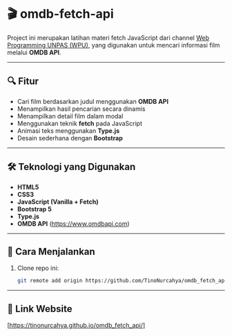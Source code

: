 # 🎬 omdb-fetch-api

Project ini merupakan latihan materi fetch JavaScript dari channel [Web Programming UNPAS (WPU)](https://www.youtube.com/c/WebProgrammingUNPAS), yang digunakan untuk mencari informasi film melalui **OMDB API**.

---

## 🔍 Fitur

- Cari film berdasarkan judul menggunakan **OMDB API**
- Menampilkan hasil pencarian secara dinamis
- Menampilkan detail film dalam modal
- Menggunakan teknik **fetch** pada JavaScript
- Animasi teks menggunakan **Type.js**
- Desain sederhana dengan **Bootstrap**

---

## 🛠️ Teknologi yang Digunakan

- **HTML5**
- **CSS3**
- **JavaScript (Vanilla + Fetch)**
- **Bootstrap 5**
- **Type.js**
- **OMDB API** (https://www.omdbapi.com)

---

## 🚀 Cara Menjalankan

1. Clone repo ini:
   ```bash
   git remote add origin https://github.com/TinoNurcahya/omdb_fetch_api.git
---

## 🔗 Link Website
[https://tinonurcahya.github.io/omdb_fetch_api/]
